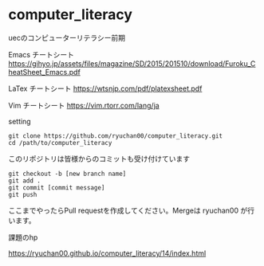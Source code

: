 # computer_literacy
uecのコンピューターリテラシー前期

Emacs チートシート
https://gihyo.jp/assets/files/magazine/SD/2015/201510/download/Furoku_CheatSheet_Emacs.pdf

LaTex チートシート
https://wtsnjp.com/pdf/platexsheet.pdf

Vim チートシート
https://vim.rtorr.com/lang/ja

setting

```
git clone https://github.com/ryuchan00/computer_literacy.git
cd /path/to/computer_literacy
```

このリポジトリは皆様からのコミットも受け付けています

```
git checkout -b [new branch name]
git add .
git commit [commit message]
git push
```

ここまでやったらPull requestを作成してください。Mergeは ryuchan00 が行います。

課題のhp

https://ryuchan00.github.io/computer_literacy/14/index.html
